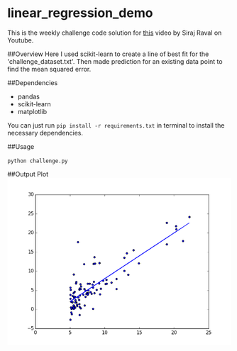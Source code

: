 # linear_regression_demo
This is the weekly challenge code solution for [this](https://youtu.be/vOppzHpvTiQ) video by Siraj Raval on Youtube.

##Overview
Here I used scikit-learn to create a line of best fit for the 'challenge_dataset.txt'. Then made prediction for an existing data point to find the mean squared error.

##Dependencies

* pandas
* scikit-learn
* matplotlib

You can just run
`pip install -r requirements.txt` 
in terminal to install the necessary dependencies.

##Usage

`python challenge.py`

##Output Plot
![alt tag](https://raw.githubusercontent.com/aswathkk/linear_regression_demo/master/figure_1.png)

